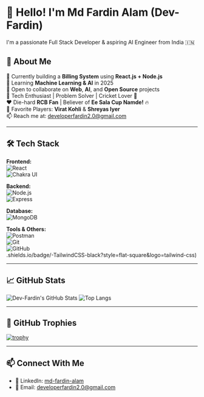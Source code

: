 # 👋 Hello! I'm Md Fardin Alam (Dev-Fardin)

I'm a passionate Full Stack Developer & aspiring AI Engineer from India 🇮🇳

## 🚀 About Me

🔭 Currently building a **Billing System** using **React.js + Node.js**  
🌱 Learning **Machine Learning & AI** in 2025  
👯 Open to collaborate on **Web**, **AI**, and **Open Source** projects  
🧠 Tech Enthusiast | Problem Solver | Cricket Lover 🏏  
❤️ Die-hard **RCB Fan** | Believer of **Ee Sala Cup Namde!** 🔥  
🏏 Favorite Players: **Virat Kohli** & **Shreyas Iyer**  
📫 Reach me at: [developerfardin2.0@gmail.com](mailto:developerfardin2.0@gmail.com)


---

## 🛠️ Tech Stack

**Frontend:**  
![React](https://img.shields.io/badge/-ReactJS-61DAFB?style=flat&logo=react&logoColor=black)  
![Chakra UI](https://img.shields.io/badge/-Chakra%20UI-319795?style=flat&logo=chakraui&logoColor=white)

**Backend:**  
![Node.js](https://img.shields.io/badge/-Node.js-339933?style=flat&logo=node.js&logoColor=white)  
![Express](https://img.shields.io/badge/-Express.js-000000?style=flat&logo=express&logoColor=white)

**Database:**  
![MongoDB](https://img.shields.io/badge/-MongoDB-47A248?style=flat&logo=mongodb&logoColor=white)

**Tools & Others:**  
![Postman](https://img.shields.io/badge/-Postman-FF6C37?style=flat&logo=postman&logoColor=white)  
![Git](https://img.shields.io/badge/-Git-F05032?style=flat&logo=git&logoColor=white)  
![GitHub](https://img.shields.io/badge/-GitHub-181717?style=flat&logo=github&logoColor=white)  
.shields.io/badge/-TailwindCSS-black?style=flat-square&logo=tailwind-css)

---

## 📈 GitHub Stats

![Dev-Fardin's GitHub Stats](https://github-readme-stats.vercel.app/api?username=Dev-Fardin&show_icons=true&theme=radical)
![Top Langs](https://github-readme-stats.vercel.app/api/top-langs/?username=Dev-Fardin&layout=compact&theme=radical)

---

## 🧩 GitHub Trophies

[![trophy](https://github-profile-trophy.vercel.app/?username=Dev-Fardin&theme=onedark)](https://github.com/ryo-ma/github-profile-trophy)

---

## 📫 Connect With Me
- 💼 LinkedIn: [md-fardin-alam](https://linkedin.com/in/md-fardin-alam-0349621a1)
- 📧 Email: developerfardin2.0@gmail.com

